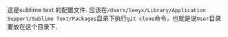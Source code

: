 这是sublime text 的配置文件.
应该在`/Users/leeyx/Library/Application Support/Sublime Text/Packages`目录下执行`git clone`命令，也就是说`User`目录要放在这个目录下.